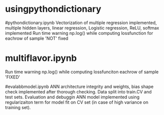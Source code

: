 # usingpythondictionary

#pythondictionary.ipynb
Vectorization of multiple regression implemented, multiple hidden layers, linear regression, Logistic regression, ReLU, softmax implemented
Run time warning np.log() while computing lossfunction for eachrow of sample 'NOT' fixed

# multiflavor.ipynb
Run time warning np.log() while computing lossfunciton eachrow of sample 'FIXED'

#evalabbmodel.ipynb
ANN architecture integrity and weights, bias shape check implemented after thorough checking.
Data split into train.CV and test sets.
Evaluation and debuggin ANN model implemented using regularizaiton term for model fit on CV set (in case of high variance on training set).
